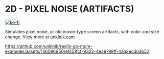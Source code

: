 
# 2D - PIXEL NOISE (ARTIFACTS)

[![ko-fi](https://ko-fi.com/img/githubbutton_sm.svg)](https://ko-fi.com/E1E5YOJH1)

Simulates pixel noise, or old movie-type screen artifacts, with color and size change. View more at [unklnik.com](https://unklnik.com/posts/2d-pixel-noise/)

https://github.com/unklnik/raylib-go-more-examples/assets/146096950/ef451fcf-9322-4ea9-99ff-4aa2ecd63b52
